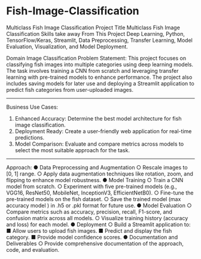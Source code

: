 # Fish-Image-Classification
Multiclass Fish Image Classification
Project Title	Multiclass Fish Image Classification
Skills take away From This Project	Deep Learning, Python, TensorFlow/Keras, Streamlit, Data Preprocessing, Transfer Learning, Model Evaluation, Visualization, and Model Deployment.

Domain	 Image Classification 
Problem Statement:
This project focuses on classifying fish images into multiple categories using deep learning models. The task involves training a CNN from scratch and leveraging transfer learning with pre-trained models to enhance performance. The project also includes saving models for later use and deploying a Streamlit application to predict fish categories from user-uploaded images.
________________________________________
Business Use Cases:
1.	Enhanced Accuracy: Determine the best model architecture for fish image classification.
2.	Deployment Ready: Create a user-friendly web application for real-time predictions.
3.	Model Comparison: Evaluate and compare metrics across models to select the most suitable approach for the task.

________________________________________





Approach:
●	Data Preprocessing and Augmentation
○	Rescale images to [0, 1] range.
○	Apply data augmentation techniques like rotation, zoom, and flipping to enhance model robustness.
●	Model Training
○	Train a CNN model from scratch.
○	Experiment with five pre-trained models (e.g., VGG16, ResNet50, MobileNet, InceptionV3, EfficientNetB0).
○	Fine-tune the pre-trained models on the fish dataset.
○	Save the trained model (max accuracy model ) in .h5 or .pkl format for future use.
●	Model Evaluation
○	Compare metrics such as accuracy, precision, recall, F1-score, and confusion matrix across all models.
○	Visualize training history (accuracy and loss) for each model.
●	Deployment
○	Build a Streamlit application to:
■	Allow users to upload fish images.
■	Predict and display the fish category.
■	Provide model confidence scores.
●	Documentation and Deliverables
○	Provide comprehensive documentation of the approach, code, and evaluation.

